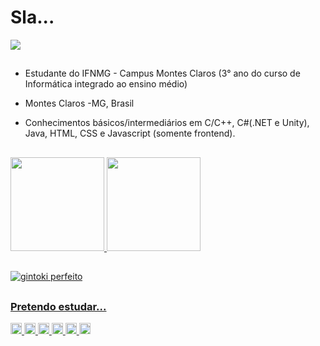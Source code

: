<!--
**MarceloH1122/MarceloH1122** is a ✨ _special_ ✨ repository because its `README.md` (this file) appears on your GitHub profile.

Here are some ideas to get you started:

- 🔭 I’m currently working on ...
- 🌱 I’m currently learning ...
- 👯 I’m looking to collaborate on ...
- 🤔 I’m looking for help with ...
- 💬 Ask me about ...
- 📫 How to reach me: ...
- 😄 Pronouns: ...
- ⚡ Fun fact: ...
-->
# Sla...

<a href="https://www.linkedin.com/in/marcelo-henrique-2327b423a/">
  <img src="https://img.shields.io/badge/LinkedIn-0077B5?style=for-the-badge&logo=linkedin&logoColor=white">
</a>

##

- Estudante do IFNMG - Campus Montes Claros (3° ano do curso de Informática integrado ao ensino médio)

- Montes Claros -MG, Brasil

- Conhecimentos básicos/intermediários em C/C++, C#(.NET e Unity), Java, HTML, CSS e Javascript (somente frontend).

##

<div>
<a href="https://github.com/MarceloH1122?tab=repositories">
<img height="150cm" src="https://github-readme-stats.vercel.app/api?username=MarceloH1122&show_icons=true&border_radius=30&theme=radical">


<img height="150cm" src="https://github-readme-stats.vercel.app/api/top-langs/?username=MarceloH1122&border_radius=20&theme=radical">

</div>

##

![gintoki perfeito](https://media.discordapp.net/attachments/798356705129136151/872684696222437377/babe3d02b30972968203d223f5f45b76.gif)

##
### Pretendo estudar...
<div>

<img height="18cm" src="https://img.shields.io/badge/C%2B%2B-00599C?style=for-the-badge&logo=c%2B%2B&logoColor=white">
<img height="18cm" src="https://img.shields.io/badge/C%23-239120?style=for-the-badge&logo=c-sharp&logoColor=white">
<img height="18cm" src="https://img.shields.io/badge/Unity-100000?style=for-the-badge&logo=unity&logoColor=white">
<img height="18cm" src="https://img.shields.io/badge/HTML5-E34F26?style=for-the-badge&logo=html5&logoColor=white">
<img height="18cm" src="https://img.shields.io/badge/CSS-239120?&style=for-the-badge&logo=css3&logoColor=white">
<img height="18cm" src="https://img.shields.io/badge/JavaScript-F7DF1E?style=for-the-badge&logo=javascript&logoColor=black">

</div>
